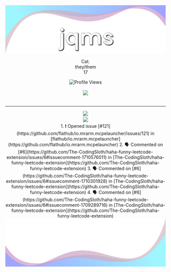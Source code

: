 <img src = "assets/flipped.png">
<p align="center">Cat.
<br>
they/them
<br>
17
 <p align="center">
    <img src="https://komarev.com/ghpvc/?username=TheNewsYorkTime&style=for-the-badge&color=red" alt="Profile Views">
    <br>
    <br>
    <img src="https://lanyard.cnrad.dev/api/846862398907744338?borderRadius=5px&animated=:true" />
  <br>
  <br>
  </p>
  <hr>
<p align="center">
  <img src = "https://github-readme-stats.vercel.app/api/top-langs/?username=TheNewsYorkTime&theme=dark&hide_border=true&include_all_commits=true&count_private=false">
  <br>
  <img src = "https://github-readme-streak-stats.herokuapp.com?user=TheNewsYorkTime&theme=dark&hide_border=true">
  <br>
 <!--START_SECTION:activity-->
1. ❗ Opened issue [#121](https://github.com/flathub/io.mrarm.mcpelauncher/issues/121) in [flathub/io.mrarm.mcpelauncher](https://github.com/flathub/io.mrarm.mcpelauncher)
2. 🗣 Commented on [#6](https://github.com/The-CodingSloth/haha-funny-leetcode-extension/issues/6#issuecomment-1710576011) in [The-CodingSloth/haha-funny-leetcode-extension](https://github.com/The-CodingSloth/haha-funny-leetcode-extension)
3. 🗣 Commented on [#6](https://github.com/The-CodingSloth/haha-funny-leetcode-extension/issues/6#issuecomment-1710301928) in [The-CodingSloth/haha-funny-leetcode-extension](https://github.com/The-CodingSloth/haha-funny-leetcode-extension)
4. 🗣 Commented on [#6](https://github.com/The-CodingSloth/haha-funny-leetcode-extension/issues/6#issuecomment-1709289716) in [The-CodingSloth/haha-funny-leetcode-extension](https://github.com/The-CodingSloth/haha-funny-leetcode-extension)
 <!--END_SECTION:activity-->
<img src = "assets/not flipped.png">

